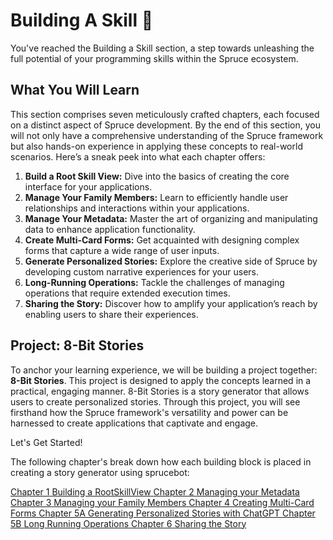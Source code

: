 # Building A Skill 🧩

You've reached the Building a Skill section, a step towards unleashing the full potential of your programming skills within the Spruce ecosystem.

## What You Will Learn

This section comprises seven meticulously crafted chapters, each focused on a distinct aspect of Spruce development. By the end of this section, you will not only have a comprehensive understanding of the Spruce framework but also hands-on experience in applying these concepts to real-world scenarios. Here’s a sneak peek into what each chapter offers:

1. **Build a Root Skill View:** Dive into the basics of creating the core interface for your applications.
2. **Manage Your Family Members:** Learn to efficiently handle user relationships and interactions within your applications.
3. **Manage Your Metadata:** Master the art of organizing and manipulating data to enhance application functionality.
4. **Create Multi-Card Forms:** Get acquainted with designing complex forms that capture a wide range of user inputs.
5. **Generate Personalized Stories:** Explore the creative side of Spruce by developing custom narrative experiences for your users.
6. **Long-Running Operations:** Tackle the challenges of managing operations that require extended execution times.
7. **Sharing the Story:** Discover how to amplify your application’s reach by enabling users to share their experiences.

## Project: 8-Bit Stories

To anchor your learning experience, we will be building a project together: **8-Bit Stories**. This project is designed to apply the concepts learned in a practical, engaging manner. 8-Bit Stories is a story generator that allows users to create personalized stories. Through this project, you will see firsthand how the Spruce framework's versatility and power can be harnessed to create applications that captivate and engage.

Let's Get Started!

The following chapter's break down how each building block is placed in creating a story generator using sprucebot:

<div class="guide-sections">
    <a href="rootskillview/" class="section-link">
        <span class="section-number">Chapter 1</span>
        <span class="section-title">Building a RootSkillView</span>
    </a>
    <a href="metadata/" class="section-link">
        <span class="section-number">Chapter 2</span>
        <span class="section-title">Managing your Metadata</span>
    </a>
    <a href="members/" class="section-link">
        <span class="section-number">Chapter 3</span>
        <span class="section-title">Managing your Family Members</span>
    </a>
    <a href="multi-card-forms/" class="section-link">
        <span class="section-number">Chapter 4</span>
        <span class="section-title">Creating Multi-Card Forms</span>
    </a>
    <a href="personalized-stories/" class="section-link">
        <span class="section-number">Chapter 5A</span>
        <span class="section-title">Generating Personalized Stories with ChatGPT</span>
    </a>
    <a href="long-running-operations/" class="section-link">
        <span class="section-number">Chapter 5B</span>
        <span class="section-title">Long Running Operations</span>
    </a>
    <a href="share-story/" class="section-link">
        <span class="section-number">Chapter 6</span>
        <span class="section-title">Sharing the Story</span>
    </a>
</div>